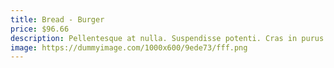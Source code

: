 ```yaml
---
title: Bread - Burger
price: $96.66
description: Pellentesque at nulla. Suspendisse potenti. Cras in purus eu magna vulputate luctus.
image: https://dummyimage.com/1000x600/9ede73/fff.png
---
```

